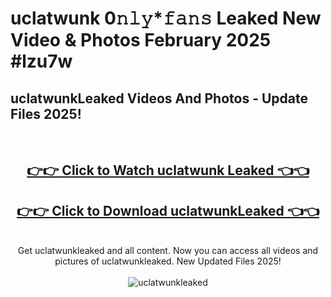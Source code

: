 # uclatwunk 0𝚗𝚕𝚢*𝚏𝚊𝚗𝚜 Leaked New Video & Photos February 2025 #lzu7w

<h2>uclatwunkLeaked Videos And Photos - Update Files 2025!</h2>
<br>
<div align="center">
<h2><a href="https://mediaupload.pro?title=uclatwunk&ref=11F" rel="nofollow">👉👉 Click to Watch uclatwunk Leaked 👈👈</a></h2>
<h2><a href="https://mediaupload.pro?title=uclatwunk&ref=11F" rel="nofollow">👉👉 Click to Download uclatwunkLeaked 👈👈</a></h2>
<br>
Get uclatwunkleaked and all content. Now you can access all videos and pictures of uclatwunkleaked. New Updated Files 2025!
<br>
<br>
<a href="https://mediaupload.pro?title=uclatwunk&ref=11F" rel="nofollow" data-target="animated-image.originalLink"><img src="https://i.ibb.co/Gkj2r4b/banner.png" alt="uclatwunkleaked" style="max-width: 100%; display: inline-block;" data-target="animated-image.originalImage"></a>
</div>
<br>


